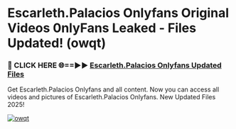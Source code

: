 # Escarleth.Palacios Onlyfans Original Videos 0nlyFans Leaked - Files Updated! (owqt)

<h3>🔴 CLICK HERE 🌐==►► <a href="https://tinyurl.com/ehrbuxhb" rel="nofollow">Escarleth.Palacios Onlyfans Updated Files</a></h3>

Get Escarleth.Palacios Onlyfans and all content. Now you can access all videos and pictures of Escarleth.Palacios Onlyfans. New Updated Files 2025!

[![owqt](https://i.imgur.com/lVYEuWS.gif)](https://tinyurl.com/ehrbuxhb)
